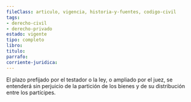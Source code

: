 ```yaml
---
fileClass: articulo, vigencia, historia-y-fuentes, codigo-civil
tags:
- derecho-civil
- derecho-privado
estado: vigente
tipo: completo
libro:
titulo:
parrafo:
corriente-juridica:
---
```

El plazo prefijado por el testador o la ley, o ampliado por el juez, se entenderá sin perjuicio de la partición de los bienes y de su distribución entre los partícipes.